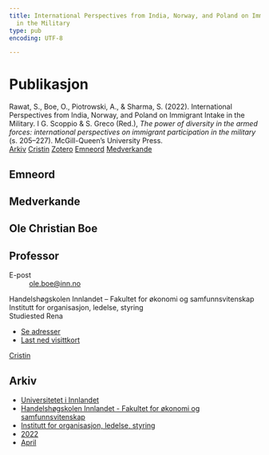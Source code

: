 ```yaml
---
title: International Perspectives from India, Norway, and Poland on Immigrant Intake
  in the Military
type: pub
encoding: UTF-8

---
```

<h1>Publikasjon</h1>
<article id="csl-bib-container-DQMLSHF2" class="csl-bib-container">
  <div class="csl-bib-body"> <div class="csl-entry">Rawat, S., Boe, O., Piotrowski, A., &#38; Sharma, S. (2022). International Perspectives from India, Norway, and Poland on Immigrant Intake in the Military. I G. Scoppio &#38; S. Greco (Red.), <i>The power of diversity in the armed forces: international perspectives on immigrant participation in the military</i> (s. 205–227). McGill-Queen’s University Press.</div> </div>
  <div class="csl-bib-buttons">
    <a href="#taxonomy-article-DQMLSHF2" alt="archive" class="csl-bib-button">Arkiv</a>
    <a href="https://app.cristin.no/results/show.jsf?id=2018715" alt="Cristin" class="csl-bib-button">Cristin</a>
    <a href="http://zotero.org/groups/5881554/items/DQMLSHF2" alt="Zotero" class="csl-bib-button">Zotero</a>
    <a href="#keywords-article-DQMLSHF2" alt="keywords" class="csl-bib-button">Emneord</a>
    <a href="#contributors-article-DQMLSHF2" alt="contributors" class="csl-bib-button">Medverkande</a>
  </div>
  <div id="csl-bib-meta-container-DQMLSHF2"></div>
</article>
<div id="csl-bib-meta-DQMLSHF2" class="csl-bib-meta">
  <article id="keywords-article-DQMLSHF2" class="keywords-article">
    <h1>Emneord</h1>
    
  </article>
  <article id="contributors-article-DQMLSHF2" class="contributors-article">
    <h1>Medverkande</h1>
    <div class="personas"> <div class="vrtx-hinn-person-card"> <div class="photo"> <i class="lar la-user-circle missing-person"></i> </div> <div class="info"> <hgroup><h1>Ole Christian Boe</h1> <h2>Professor</h2> </hgroup><dl> <dt>E-post</dt> <dd> <a href="mailto:ole.boe@inn.no">ole.boe@inn.no</a> </dd> </dl> <p> Handelshøgskolen Innlandet – Fakultet for økonomi og samfunnsvitenskap<br> Institutt for organisasjon, ledelse, styring<br> Studiested Rena </p> <ul class="vrtx-hinn-links"> <li><a href="https://www.inn.no/finn-en-ansatt/ole-boe.html#vrtx-hinn-addresses">Se adresser</a></li> <li><a href="https://www.inn.no/finn-en-ansatt/ole-boe.html?vrtx=vcf">Last ned visittkort</a></li> </ul> </div> </div> <a href="https://app.cristin.no/persons/show.jsf?id=603087" alt="Cristin URL" class="personas-cristin">Cristin</a> </div>
  </article>
  <article id="taxonomy-article-DQMLSHF2" class="taxonomy-article">
    <h1>Arkiv</h1>
    <ul>
      <li>
        <a href="/nn/archive/?key=3DCRN523">Universitetet i Innlandet</a>
      </li>
      <li>
        <a href="/nn/archive/?key=DU8Q9LN9">Handelshøgskolen Innlandet - Fakultet for økonomi og samfunnsvitenskap</a>
      </li>
      <li>
        <a href="/nn/archive/?key=4LUWR3ZM">Institutt for organisasjon, ledelse, styring</a>
      </li>
      <li>
        <a href="/nn/archive/?key=RDNF7EXQ">2022</a>
      </li>
      <li>
        <a href="/nn/archive/?key=D66I9ULL">April</a>
      </li>
    </ul>
  </article>
</div>
